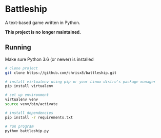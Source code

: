 # Battleship

A text-based game written in Python.

**This project is no longer maintained.**

## Running

Make sure Python 3.6 (or newer) is installed

```bash
# clone project
git clone https://github.com/chrisx8/battleship.git

# install virtualenv using pip or your Linux distro's package manager
pip install virtualenv

# set up environment
virtualenv venv
source venv/bin/activate

# install dependencies
pip install -r requirements.txt

# run program
python battleship.py
```

